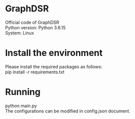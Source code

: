 # GraphDSR
Official code of GraphDSR  
Python version: Python 3.6.15  
System: Linux  

# Install the environment
Please install the required packages as follows:  
pip install -r requirements.txt  

# Running  
python main.py  
The configurations can be modified in config.json document.
